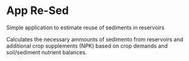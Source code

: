 # App Re-Sed

Simple application to estimate reuse of sediments in reservoirs

Calculates the necessary ammounts of sedimento from reservoirs and additional crop supplements (NPK) based on crop demands and soil/sediment nutrient balances.
